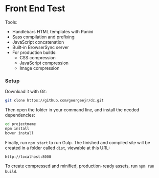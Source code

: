# Front End Test

Tools:

- Handlebars HTML templates with Panini
- Sass compilation and prefixing
- JavaScript concatenation
- Built-in BrowserSync server
- For production builds:
  - CSS compression
  - JavaScript compression
  - Image compression

### Setup

Download it with Git:

```bash
git clone https://github.com/georgeejr/dc.git
```

Then open the folder in your command line, and install the needed dependencies:

```bash
cd projectname
npm install
bower install
```

Finally, run `npm start` to run Gulp. The finished and compiled site will be created in a folder called `dist`, viewable at this URL:

```
http://localhost:8000
```

To create compressed and minified, production-ready assets, run `npm run build`.
